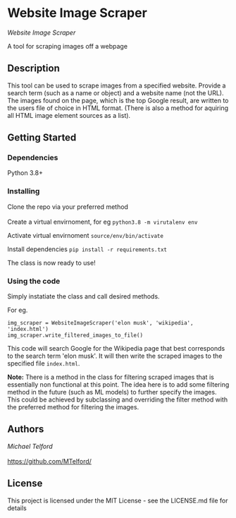 # Website Image Scraper

_Website Image Scraper_

A tool for scraping images off a webpage

## Description

This tool can be used to scrape images from a specified website. 
Provide a search term (such as a name or object) and a website name (not the URL).
The images found on the page, which is the top Google result, are written to the users file of choice in HTML format. (There is also a method for aquiring all HTML image element sources as a list).

## Getting Started

### Dependencies

Python 3.8+


### Installing

Clone the repo via your preferred method <br></br>
Create a virtual envirnoment, for eg
``` python3.8 -m virutalenv env ```

Activate virtual envirnoment
``` source/env/bin/activate ```

Install dependencies
``` pip install -r requirements.txt ```

The class is now ready to use!

### Using the code

Simply instatiate the class and call desired methods.

For eg.

``` 
img_scraper = WebsiteImageScraper('elon musk', 'wikipedia', 'index.html')
img_scraper.write_filtered_images_to_file()
```
    
This code will search Google for the Wikipedia page that best corresponds to the search term 'elon musk'.
It will then write the scraped images to the specified file ```index.html```. 

**Note:**
There is a method in the class for filtering scraped images that is essentially non functional
at this point. The idea here is to add some filtering method in the future (such as ML models) to further specify the images. This could be achieved by subclassing and overriding the filter method with the preferred method for filtering the images.

## Authors

_Michael Telford_ <br></br>
https://github.com/MTelford/


## License

This project is licensed under the MIT License - see the LICENSE.md file for details


